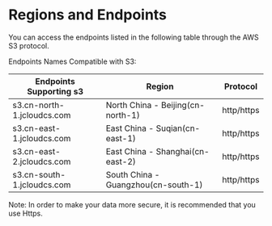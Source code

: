 # Regions and Endpoints

You can access the endpoints listed in the following table through the AWS S3 protocol.

Endpoints Names Compatible with S3:

|Endpoints Supporting s3|Region|Protocol|
|-|-|-|
|s3.cn-north-1.jcloudcs.com|North China - Beijing(cn-north-1)|http/https|
|s3.cn-east-1.jcloudcs.com|East China - Suqian(cn-east-1)|http/https|
|s3.cn-east-2.jcloudcs.com|East China - Shanghai(cn-east-2)|http/https|
|s3.cn-south-1.jcloudcs.com|South China - Guangzhou(cn-south-1)|http/https|

Note: In order to make your data more secure, it is recommended that you use Https.
